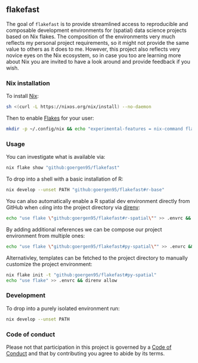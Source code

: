 ## flakefast

The goal of `flakefast` is to provide streamlined access to reproducible 
and composable development environments for (spatial) data science projects 
based on Nix flakes. The composition of the environments very
much reflects my personal project requirements, so it might not
provide the same value to others as it does to me. However, this 
project also reflects very novice eyes on the Nix ecosystem, so in 
case you too are learning more about Nix you are invited to have 
a look around and provide feedback if you wish. 


### Nix installation

To install [Nix](https://nixos.org/download/):

```bash
sh <(curl -L https://nixos.org/nix/install) --no-daemon
```

Then to enable [Flakes](https://nixos.wiki/wiki/Flakes) for your user:

```bash
mkdir -p ~/.config/nix && echo "experimental-features = nix-command flakes" >> ~/.config/nix/nix.conf
```

### Usage

You can investigate what is available via:

```bash
nix flake show "github:goergen95/flakefast"
```

To drop into a shell with a basic installation of R:

```bash
nix develop --unset PATH "github:goergen95/flakefast#r-base"
```

You can also automatically enable a R spatial dev environment directly from 
GitHub when `cd`ing into the project directory via [direnv](https://direnv.net/):

```bash
echo "use flake \"github:goergen95/flakefast#r-spatial\"" >> .envrc && direnv allow
```

By adding additional references we can be compose our project environment from
multiple ones:

```bash
echo "use flake \"github:goergen95/flakefast#py-spatial\"" >> .envrc && direnv allow
```

Alternativley, templates can be fetched to the project directory to manually customize 
the project environment:

```bash
nix flake init -t "github:goergen95/flakefast#py-spatial"
echo "use flake" >> .envrc && direnv allow
```


### Development

To drop into a purely isolated environment run:

```bash
nix develop --unset PATH 
```

### Code of conduct

Please not that participation in this project is governed by a [Code of Conduct](./CODE_OF_CONDUCT.md)
and that by contributing you agree to abide by its terms.
